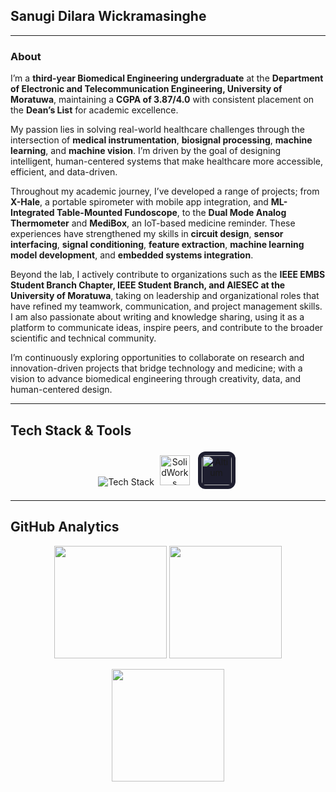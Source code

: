 ## Sanugi Dilara Wickramasinghe

---

### About

I’m a **third-year Biomedical Engineering undergraduate** at the **Department of Electronic and Telecommunication Engineering, University of Moratuwa**, maintaining a **CGPA of 3.87/4.0** with consistent placement on the **Dean’s List** for academic excellence.

My passion lies in solving real-world healthcare challenges through the intersection of **medical instrumentation**, **biosignal processing**, **machine learning**, and **machine vision**. I’m driven by the goal of designing intelligent, human-centered systems that make healthcare more accessible, efficient, and data-driven.

Throughout my academic journey, I’ve developed a range of projects; from **X-Hale**, a portable spirometer with mobile app integration, and **ML-Integrated Table-Mounted Fundoscope**, to the **Dual Mode Analog Thermometer** and **MediBox**, an IoT-based medicine reminder. These experiences have strengthened my skills in **circuit design**, **sensor interfacing**, **signal conditioning**, **feature extraction**, **machine learning model development**, and **embedded systems integration**.

Beyond the lab, I actively contribute to organizations such as the **IEEE EMBS Student Branch Chapter, IEEE Student Branch, and AIESEC at the University of Moratuwa**, taking on leadership and organizational roles that have refined my teamwork, communication, and project management skills. I am also passionate about writing and knowledge sharing, using it as a platform to communicate ideas, inspire peers, and contribute to the broader scientific and technical community.

I’m continuously exploring opportunities to collaborate on research and innovation-driven projects that bridge technology and medicine; with a vision to advance biomedical engineering through creativity, data, and human-centered design.

---

## Tech Stack & Tools

<p align="center">
  <img src="https://skillicons.dev/icons?i=python,cpp,dart,matlab,flutter,tensorflow,opencv,arduino,raspberrypi,nodejs,latex,vscode" alt="Tech Stack" />
  <img src="https://drive.google.com/uc?export=view&id=1h2f5l6dy2Afy4Ss6IyGLMbM1FGF7OXP-" width="1" alt="spacer" />
  <img src="https://drive.google.com/uc?export=view&id=1IHV-03e9Kpcxy7mrv1J9KlzkX9gCxzFD"
     height="48"
     alt="SolidWorks" />
  <img src="https://drive.google.com/uc?export=view&id=1h2f5l6dy2Afy4Ss6IyGLMbM1FGF7OXP-" width="1" alt="spacer" />
  <img src="https://drive.google.com/uc?export=view&id=19GvI3RjVH8Na2DmMGR0rlvK4LLp_JRv1" 
     width="48" 
     style="margin: 4px; border-radius: 12px; background-color: #1e1e2f; padding: 6px;" 
     alt="Altium" />
</p>

---

## GitHub Analytics

<p align="center">
  <img src="https://github-readme-stats.vercel.app/api?username=Sanugiw&show_icons=true&theme=radical" height="180" />
  <img src="https://github-readme-stats.vercel.app/api/top-langs/?username=Sanugiw&layout=compact&theme=radical" height="180" />
</p>

<p align="center">
  <img src="https://streak-stats.demolab.com?user=Sanugiw&theme=radical&hide_border=false" height="180" />
</p>



